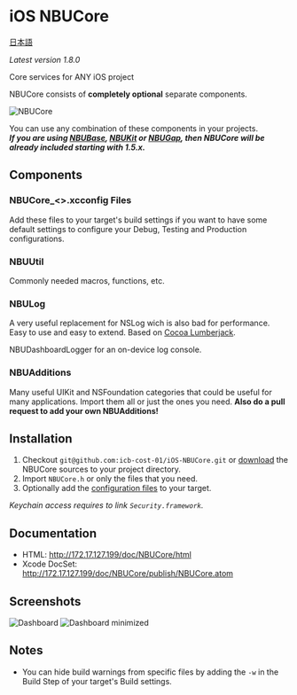 iOS NBUCore
===========  
[日本語](https://github.com/icb-cost-01/iOS-NBUCore/blob/master/README.jp.md)

_Latest version 1.8.0_

Core services for ANY iOS project

NBUCore consists of **completely optional** separate components.

![NBUCore](https://github.com/icb-cost-01/iOS-NBUCore/wiki/images/NBUCore.png)

You can use any combination of these components in your projects.  
__*If you are using [NBUBase](https://github.com/icb-cost-01/iOS-NBUBase),
[NBUKit](https://github.com/icb-cost-01/iOS-NBUKit) or [NBUGap](https://github.com/icb-cost-01/iOS-NBUGap),
then NBUCore will be already included starting with 1.5.x.*__

Components
----------

### NBUCore_<>.xcconfig Files

Add these files to your target's build settings if you want to have some default settings
to configure your Debug, Testing and Production configurations.

### NBUUtil

Commonly needed macros, functions, etc.

### NBULog

A very useful replacement for NSLog wich is also bad for performance.  
Easy to use and easy to extend. Based on [Cocoa Lumberjack](https://github.com/robbiehanson/CocoaLumberjack).

NBUDashboardLogger for an on-device log console.

### NBUAdditions

Many useful UIKit and NSFoundation categories that could be useful for many applications.
Import them all or just the ones you need. **Also do a pull request to add your own NBUAdditions!**

Installation
------------

1. Checkout `git@github.com:icb-cost-01/iOS-NBUCore.git` or [download](https://github.com/icb-cost-01/iOS-NBUCore/tags)
the NBUCore sources to your project directory.
2. Import `NBUCore.h` or only the files that you need.
3. Optionally add the [configuration files](#nbucore_xcconfig-files) to your target.

_Keychain access requires to link `Security.framework`._

Documentation
-------------

* HTML: http://172.17.127.199/doc/NBUCore/html
* Xcode DocSet: http://172.17.127.199/doc/NBUCore/publish/NBUCore.atom

Screenshots
-----------
 
![Dashboard](https://github.com/icb-cost-01/iOS-NBUCore/wiki/images/Dashboard.png "On-device log console")
![Dashboard minimized](https://github.com/icb-cost-01/iOS-NBUCore/wiki/images/Dashboard_minimized.png "Minimized log console")
 
Notes
-----

* You can hide build warnings from specific files by adding the <code>-w</code> in the Build Step of your target's Build settings.



